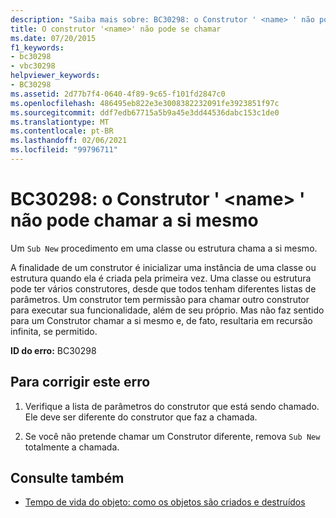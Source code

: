 ```yaml
---
description: "Saiba mais sobre: BC30298: o Construtor ' <name> ' não pode chamar a si mesmo"
title: O construtor '<name>' não pode se chamar
ms.date: 07/20/2015
f1_keywords:
- bc30298
- vbc30298
helpviewer_keywords:
- BC30298
ms.assetid: 2d77b7f4-0640-4f89-9c65-f101fd2847c0
ms.openlocfilehash: 486495eb822e3e3008382232091fe3923851f97c
ms.sourcegitcommit: ddf7edb67715a5b9a45e3dd44536dabc153c1de0
ms.translationtype: MT
ms.contentlocale: pt-BR
ms.lasthandoff: 02/06/2021
ms.locfileid: "99796711"
---
```

# <a name="bc30298-constructor-name-cannot-call-itself"></a>BC30298: o Construtor ' \<name> ' não pode chamar a si mesmo

Um `Sub New` procedimento em uma classe ou estrutura chama a si mesmo.

 A finalidade de um construtor é inicializar uma instância de uma classe ou estrutura quando ela é criada pela primeira vez. Uma classe ou estrutura pode ter vários construtores, desde que todos tenham diferentes listas de parâmetros. Um construtor tem permissão para chamar outro construtor para executar sua funcionalidade, além de seu próprio. Mas não faz sentido para um Construtor chamar a si mesmo e, de fato, resultaria em recursão infinita, se permitido.

 **ID do erro:** BC30298

## <a name="to-correct-this-error"></a>Para corrigir este erro

1. Verifique a lista de parâmetros do construtor que está sendo chamado. Ele deve ser diferente do construtor que faz a chamada.

2. Se você não pretende chamar um Construtor diferente, remova `Sub New` totalmente a chamada.

## <a name="see-also"></a>Consulte também

- [Tempo de vida do objeto: como os objetos são criados e destruídos](../../programming-guide/language-features/objects-and-classes/object-lifetime-how-objects-are-created-and-destroyed.md)
